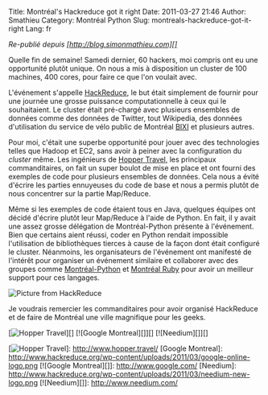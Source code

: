 Title: Montréal&#039;s Hackreduce got it right
Date: 2011-03-27 21:46
Author: Smathieu
Category: Montréal Python
Slug: montreals-hackreduce-got-it-right
Lang: fr

*Re-publié depuis [http://blog.simonmathieu.com][]*

Quelle fin de semaine! Samedi dernier, 60 hackers, moi compris ont eu
une opportunité plutôt unique. On nous a mis à disposition un cluster de
100 machines, 400 cores, pour faire ce que l'on voulait avec.

L'événement s'appelle [HackReduce][], le but était simplement de fournir
pour une journée une grosse puissance computationnelle à ceux qui le
souhaitaient. Le cluster était pré-chargé avec plusieurs ensembles de
données comme des données de Twitter, tout Wikipedia, des données
d'utilisation du service de vélo public de Montréal [BIXI][] et
plusieurs autres.

Pour moi, c'était une superbe opportunité pour jouer avec des
technologies telles que Hadoop et EC2, sans avoir à peiner avec la
configuration du *cluster* même. Les ingénieurs de [Hopper Travel][],
les principaux commanditaires, on fait un super boulot de mise en place
et ont fourni des exemples de code pour plusieurs ensembles de données.
Cela nous a évité d'écrire les parties ennuyeuses du code de base et
nous a permis plutôt de nous concentrer sur la partie Map/Reduce.

Même si les exemples de code étaient tous en Java, quelques équipes ont
décidé d'écrire plutôt leur Map/Reduce à l'aide de Python. En fait, il y
avait une assez grosse délégation de Montréal-Python présente à
l'événement. Bien que certains aient réussi, coder en Python rendait
impossible l'utilisation de bibliothèques tierces à cause de la façon
dont était configuré le cluster. Néanmoins, les organisateurs de
l'événement ont manifesté de l'intérêt pour organiser un événement
similaire et collaborer avec des groupes comme [Montréal-Python][] et
[Montréal Ruby][] pour avoir un meilleur support pour ces langages.

![Picture from HackReduce][]

Je voudrais remercier les commanditaires pour avoir organisé HackReduce
et de faire de Montréal une ville magnifique pour les geeks.

<span>[![Hopper Travel][1]][] [![Google Montreal][]][]
[![Needium][]][]</span>

<!--:-->

</p>

  [http://blog.simonmathieu.com]: http://blog.simonmathieu.com/
  [HackReduce]: http://www.hackreduce.org/ "HackReduce"
  [BIXI]: http://montreal.bixi.com/ "BIXI"
  [Hopper Travel]: http://www.hopper.travel/ "Hopper Travel"
  [Montréal-Python]: http://montrealpython.org/ "Montréal-Python"
  [Montréal Ruby]: http://www.montrealonrails.com/ "Montréal Ruby"
  [Picture from HackReduce]: http://www.hackreduce.org/wp-content/uploads/2011/03/IMG_1027.png
  [1]: http://www.hackreduce.org/wp-content/uploads/2011/03/hopper-logo2.png
  [![Hopper Travel][1]]: http://www.hopper.travel/
  [Google Montreal]: http://www.hackreduce.org/wp-content/uploads/2011/03/google-online-logo.png
  [![Google Montreal][]]: http://www.google.com/
  [Needium]: http://www.hackreduce.org/wp-content/uploads/2011/03/needium-new-logo.png
  [![Needium][]]: http://www.needium.com/
